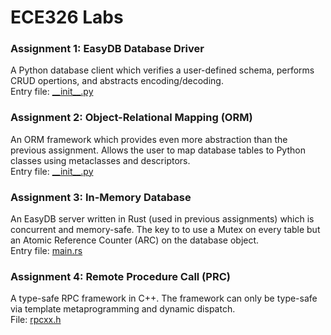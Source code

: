 # ECE326 Labs
### Assignment 1: EasyDB Database Driver
A Python database client which verifies a user-defined schema, performs CRUD opertions, and abstracts encoding/decoding. <br>
Entry file: [\_\_init\_\_.py](https://github.com/aswadadel/ECE326/blob/master/asst1/easydb/__init__.py)

### Assignment 2: Object-Relational Mapping (ORM)
An ORM framework which provides even more abstraction than the previous assignment. 
Allows the user to map database tables to Python classes using metaclasses and descriptors. <br>
Entry file: [\_\_init\_\_.py](https://github.com/aswadadel/ECE326/blob/master/asst2/orm/__init__.py)

### Assignment 3: In-Memory Database
An EasyDB server written in Rust (used in previous assignments) which is concurrent and memory-safe. 
The key to to use a Mutex on every table but an Atomic Reference Counter (ARC) on the database object. <br>
Entry file: [main.rs](https://github.com/aswadadel/ECE326/blob/master/asst3/main.rs)

### Assignment 4: Remote Procedure Call (PRC)
A type-safe RPC framework in C++. The framework can only be type-safe via template metaprogramming and dynamic dispatch. <br>
File: [rpcxx.h](https://github.com/aswadadel/ECE326/blob/master/asst4/rpcxx.h)
